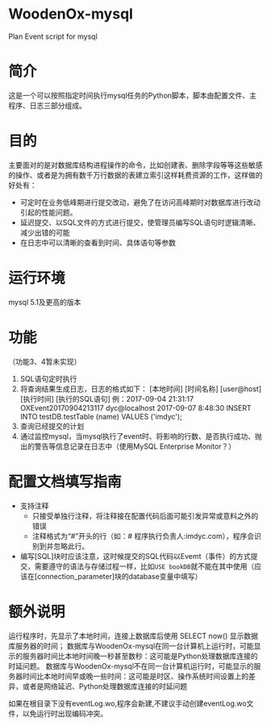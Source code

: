 # WoodenOx-mysql
Plan Event script for mysql
# 简介
这是一个可以按照指定时间执行mysql任务的Python脚本，脚本由配置文件、主程序、日志三部分组成。
# 目的
主要面对的是对数据库结构进程操作的命令，比如创建表、删除字段等等这些敏感的操作、或者是为拥有数千万行数据的表建立索引这样耗费资源的工作，这样做的好处有：
  
  - 可定时在业务低峰期进行提交改动，避免了在访问高峰期时对数据库进行改动引起的性能问题。
  - 延迟提交、以SQL文件的方式进行提交，使管理员编写SQL语句时逻辑清晰、减少出错的可能
  - 在日志中可以清晰的查看到时间、具体语句等参数

# 运行环境
  mysql 5.1及更高的版本

# 功能
（功能3、4暂未实现）
1. SQL语句定时执行 
2. 将查询结果生成日志，日志的格式如下：
   [本地时间]  [时间名称]  [user@host]  [执行时间]  [执行的SQL语句]
   例：2017-09-04 21:31:17  OXEvent20170904213117  dyc@localhost  2017-09-07 8:48:30  INSERT INTO testDB.testTable (name)  VALUES ('imdyc');
3. 查询已经提交的计划
4. 通过监控mysql，当mysql执行了event时、将影响的行数、是否执行成功、抛出的警告等信息记录在日志中（使用MySQL Enterprise Monitor？）

# 配置文档填写指南
  - 支持注释
      - 只接受单独行注释，将注释接在配置代码后面可能引发异常或意料之外的错误
      - 注释格式为“#”开头的行（如：# 程序执行负责人:imdyc.com），程序会识别到并忽略此行。
  - 编写[SQL]块时应该注意，这时候提交的SQL代码以Evemt（事件）的方式提交，需要遵守的语法与存储过程一样，比如`USE bookDB`就不能在其中使用（应该在[connection_parameter]块的database变量中填写） 

# 额外说明
  运行程序时，先显示了本地时间，连接上数据库后使用 SELECT now() 显示数据库服务器的时间；
  数据库与WoodenOx-mysql在同一台计算机上运行时，可能显示的服务器时间比本地时间晚一秒甚至数秒：这可能是Python处理数据库连接的时延问题。
  数据库与WoodenOx-mysql不在同一台计算机运行时，可能显示的服务器时间比本地时间早或晚一些时间：这可能是时区、操作系统时间设置上的差异，或者是网络延迟、Python处理数据库连接的时延问题

  如果在根目录下没有eventLog.wo,程序会新建,不建议手动创建eventLog.wo文件，以免运行时出现编码冲突。

